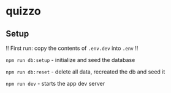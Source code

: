 # quizzo

## Setup

!! First run: copy the contents of `.env.dev` into `.env` !!

`npm run db:setup` - initialize and seed the database

`npm run db:reset` - delete all data, recreated the db and seed it

`npm run dev` - starts the app dev server
